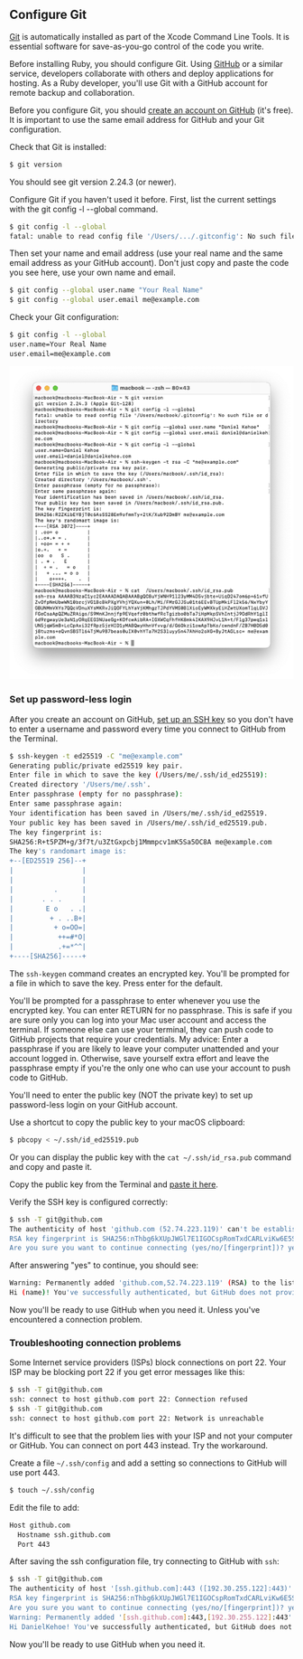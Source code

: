 ## Configure Git

[Git](http://git-scm.com/) is automatically installed as part of the Xcode Command Line Tools. It is essential software for save-as-you-go control of the code you write.

Before installing Ruby, you should configure Git. Using [GitHub](https://github.com/) or a similar service, developers collaborate with others and deploy applications for hosting. As a Ruby developer, you'll use Git with a GitHub account for remote backup and collaboration.

Before you configure Git, you should [create an account on GitHub](https://help.github.com/articles/signing-up-for-a-new-github-account/) (it's free). It is important to use the same email address for GitHub and your Git configuration.

Check that Git is installed:

```bash
$ git version
```

You should see git version 2.24.3 (or newer).

Configure Git if you haven't used it before. First, list the current settings with the git config -l --global command.

```bash
$ git config -l --global
fatal: unable to read config file '/Users/.../.gitconfig': No such file or directory
```

Then set your name and email address (use your real name and the same email address as your GitHub account). Don't just copy and paste the code you see here, use your own name and email.

```bash
$ git config --global user.name "Your Real Name"
$ git config --global user.email me@example.com
```

Check your Git configuration:

```bash
$ git config -l --global
user.name=Your Real Name
user.email=me@example.com
```

![](/assets/images/ruby/configure-git.png)

### Set up password-less login

After you create an account on GitHub, [set up an SSH key](https://help.github.com/articles/connecting-to-github-with-ssh/) so you don't have to enter a username and password every time you connect to GitHub from the Terminal.

```bash
$ ssh-keygen -t ed25519 -C "me@example.com"
Generating public/private ed25519 key pair.
Enter file in which to save the key (/Users/me/.ssh/id_ed25519):
Created directory '/Users/me/.ssh'.
Enter passphrase (empty for no passphrase):
Enter same passphrase again:
Your identification has been saved in /Users/me/.ssh/id_ed25519.
Your public key has been saved in /Users/me/.ssh/id_ed25519.pub.
The key fingerprint is:
SHA256:R+t5PZM+g/3f7t/u3ZtGxpcbj1Mmmpcv1mK5Sa5OC8A me@example.com
The key's randomart image is:
+--[ED25519 256]--+
|                 |
|                 |
|          .      |
|       . . .     |
|        E o   . .|
|         + . ..B+|
|          + o=OO=|
|           ++=#*O|
|           .+=*^^|
+----[SHA256]-----+
```

The `ssh-keygen` command creates an encrypted key. You'll be prompted for a file in which to save the key. Press enter for the default.

You'll be prompted for a passphrase to enter whenever you use the encrypted key. You can enter RETURN for no passphrase. This is safe if you are sure only you can log into your Mac user account and access the terminal. If someone else can use your terminal, they can push code to GitHub projects that require your credentials. My advice: Enter a passphrase if you are likely to leave your computer unattended and your account logged in. Otherwise, save yourself extra effort and leave the passphrase empty if you're the only one who can use your account to push code to GitHub.

You'll need to enter the public key (NOT the private key) to set up password-less login on your GitHub account.

Use a shortcut to copy the public key to your macOS clipboard:

```bash
$ pbcopy < ~/.ssh/id_ed25519.pub
```

Or you can display the public key with the `cat ~/.ssh/id_rsa.pub` command and copy and paste it.

Copy the public key from the Terminal and [paste it here](https://github.com/settings/ssh).

Verify the SSH key is configured correctly:

```bash
$ ssh -T git@github.com
The authenticity of host 'github.com (52.74.223.119)' can't be established.
RSA key fingerprint is SHA256:nThbg6kXUpJWGl7E1IGOCspRomTxdCARLviKw6E5SY8.
Are you sure you want to continue connecting (yes/no/[fingerprint])? yes
```

After answering "yes" to continue, you should see:

```bash
Warning: Permanently added 'github.com,52.74.223.119' (RSA) to the list of known hosts.
Hi (name)! You've successfully authenticated, but GitHub does not provide shell access.
```

Now you'll be ready to use GitHub when you need it. Unless you've encountered a connection problem.

### Troubleshooting connection problems

Some Internet service providers (ISPs) block connections on port 22. Your ISP may be blocking port 22 if you get error messages like this:

```bash
$ ssh -T git@github.com
ssh: connect to host github.com port 22: Connection refused
$ ssh -T git@github.com
ssh: connect to host github.com port 22: Network is unreachable
```

It's difficult to see that the problem lies with your ISP and not your computer or GitHub. You can connect on port 443 instead. Try the workaround.

Create a file `~/.ssh/config` and add a setting so connections to GitHub will use port 443.

```bash
$ touch ~/.ssh/config
```

Edit the file to add:

```bash
Host github.com
  Hostname ssh.github.com
  Port 443
```

After saving the ssh configuration file, try connecting to GitHub with `ssh`:

```bash
$ ssh -T git@github.com
The authenticity of host '[ssh.github.com]:443 ([192.30.255.122]:443)' can't be established.
RSA key fingerprint is SHA256:nThbg6kXUpJWGl7E1IGOCspRomTxdCARLviKw6E5SY8.
Are you sure you want to continue connecting (yes/no/[fingerprint])? yes
Warning: Permanently added '[ssh.github.com]:443,[192.30.255.122]:443' (RSA) to the list of known hosts.
Hi DanielKehoe! You've successfully authenticated, but GitHub does not provide shell access.
```

Now you'll be ready to use GitHub when you need it.
